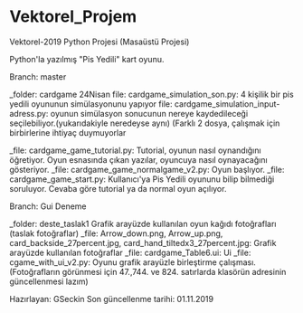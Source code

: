 # Vektorel_Projem
Vektorel-2019 Python Projesi (Masaüstü Projesi)

Python'la yazılmış "Pis Yedili" kart oyunu.


Branch: master
  
  _folder: cardgame 24Nisan
    file: cardgame_simulation_son.py: 4 kişilik bir pis yedili oyununun simülasyonunu yapıyor
    file: cardgame_simulation_input-adress.py: oyunun simülasyon sonucunun nereye kaydedileceği seçilebiliyor.(yukarıdakiyle neredeyse aynı)
    (Farklı 2 dosya, çalışmak için birbirlerine ihtiyaç duymuyorlar
    
  _file: cardgame_game_tutorial.py: Tutorial, oyunun nasıl oynandığını öğretiyor. Oyun esnasında çıkan yazılar, oyuncuya nasıl oynayacağını gösteriyor. 
  _file: cardgame_game_normalgame_v2.py: Oyun başlıyor. 
  _file: cardgame_game_start.py: Kullanıcı'ya Pis Yedili oyununu bilip bilmediği soruluyor. Cevaba göre tutorial ya da normal oyun açılıyor.
  
  
Branch: Gui Deneme
  
  _folder: deste_taslak1
    Grafik arayüzde kullanılan oyun kağıdı fotoğrafları (taslak fotoğraflar)
  _file: Arrow_down.png, Arrow_up.png, card_backside_27percent.jpg, card_hand_tiltedx3_27percent.jpg: Grafik arayüzde kullanılan fotoğraflar
  _file: cardgame_Table6.ui: Ui
  _file: cgame_with_ui_v2.py: Oyunu grafik arayüzle birleştirme çalışması.(Fotoğrafların görünmesi için 47.,744. ve 824. satırlarda klasörün adresinin güncellenmesi lazım) 
  
  
Hazırlayan: GSeckin
Son güncellenme tarihi: 01.11.2019
